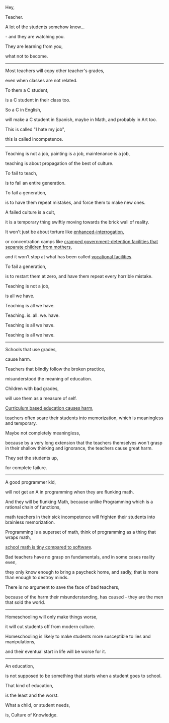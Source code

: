 Hey,

Teacher.

A lot of the students somehow know...

\- and they are watching you.

They are learning from you,

what not to become.

---

Most teachers will copy other teacher's grades,

even when classes are not related.

To them a C student,

is a C student in their class too.

So a C in English,

will make a C student in Spanish, maybe in Math, and probably in Art too.

This is called "I hate my job",

this is called incompetence.

---

Teaching is not a job, painting is a job, maintenance is a job,

teaching is about propagation of the best of culture.

To fail to teach,

is to fail an entire generation.

To fail a generation,

is to have them repeat mistakes, and force them to make new ones.

A failed culture is a cult,

it is a temporary thing swiftly moving towards the brick wall of reality.

It won't just be about torture like [enhanced-interrogation](https://www.youtube.com/watch?v=4LPubUCJv58),

or concentration camps like [cramped government-detention facilities that separate children from mothers](https://www.youtube.com/watch?v=_Jq-V4qvZh8),

and it won't stop at what has been called [vocational facilities](https://www.youtube.com/watch?v=t7RojQpJWMw).

To fail a generation,

is to restart them at zero, and have them repeat every horrible mistake.

Teaching is not a job,

is all we have.

Teaching is all we have.

Teaching. is. all. we. have.

Teaching is all we have.

Teaching is all we have.

---

Schools that use grades,

cause harm.

Teachers that blindly follow the broken practice,

misunderstood the meaning of education.

Children with bad grades,

will use them as a measure of self.

[Curriculum based education causes harm](https://www.youtube.com/watch?v=sxyKNMrhEvY),

teachers often scare their students into memorization, which is meaningless and temporary.

Maybe not completely meaningless,

because by a very long extension that the teachers themselves won't grasp in their shallow thinking and ignorance, the teachers cause great harm.

They set the students up,

for complete failure.

---

A good programmer kid,

will not get an A in programming when they are flunking math.

And they will be flunking Math, because unlike Programming which is a rational chain of functions,

math teachers in their sick incompetence will frighten their students into brainless memorization.

Programming is a superset of math, think of programming as a thing that wraps math,

[school math is tiny compared to software](https://github.com/catpea/math-as-code).

Bad teachers have no grasp on fundamentals, and in some cases reality even,

they only know enough to bring a paycheck home, and sadly, that is more than enough to destroy minds.

There is no argument to save the face of bad teachers,

because of the harm their misunderstanding, has caused - they are the men that sold the world.

---

Homeschooling will only make things worse,

it will cut students off from modern culture.

Homeschooling is likely to make students more susceptible to lies and manipulations,

and their eventual start in life will be worse for it.

---

An education,

is not supposed to be something that starts when a student goes to school.

That kind of education,

is the least and the worst.

What a child, or student needs,

is, Culture of Knowledge.

